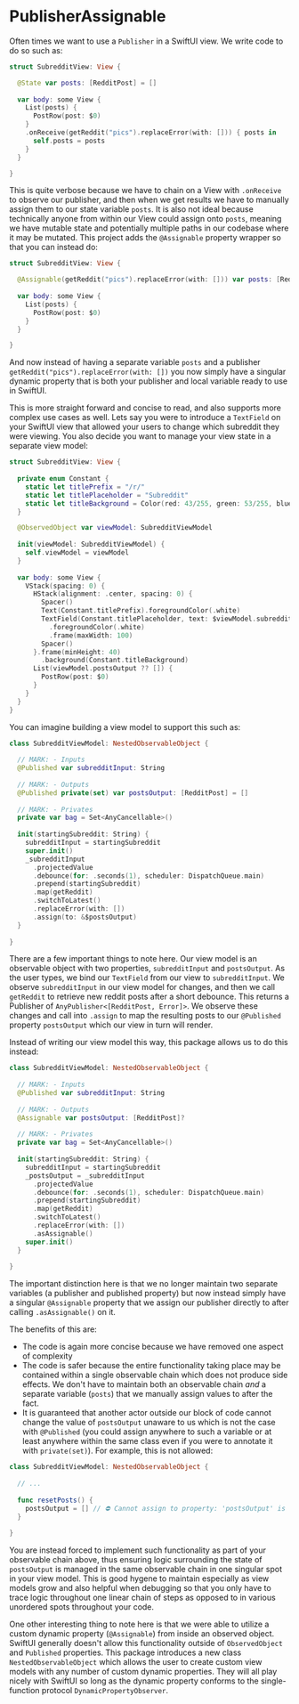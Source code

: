 # PublisherAssignable

Often times we want to use a `Publisher` in a SwiftUI view. We write code to do so such as:

```swift
struct SubredditView: View {

  @State var posts: [RedditPost] = []
  
  var body: some View {
    List(posts) {
      PostRow(post: $0)
    }
    .onReceive(getReddit("pics").replaceError(with: [])) { posts in
      self.posts = posts
    }
  }

}
```

This is quite verbose because we have to chain on a View with `.onReceive` to observe our publisher, and then when we get results we have to manually assign them to our state variable `posts`. It is also not ideal because technically anyone from within our View could assign onto `posts`, meaning we have mutable state and potentially multiple paths in our codebase where it may be mutated. This project adds the `@Assignable` property wrapper so that you can instead do:

```swift
struct SubredditView: View {

  @Assignable(getReddit("pics").replaceError(with: [])) var posts: [RedditPost] = []
  
  var body: some View {
    List(posts) {
      PostRow(post: $0)
    }
  }

}
```

And now instead of having a separate variable `posts` and a publisher `getReddit("pics").replaceError(with: [])` you now simply have a singular dynamic property that is both your publisher and local variable ready to use in SwiftUI.

This is more straight forward and concise to read, and also supports more complex use cases as well. Lets say you were to introduce a `TextField` on your SwiftUI view that allowed your users to change which subreddit they were viewing. You also decide you want to manage your view state in a separate view model:

```swift
struct SubredditView: View {
  
  private enum Constant {
    static let titlePrefix = "/r/"
    static let titlePlaceholder = "Subreddit"
    static let titleBackground = Color(red: 43/255, green: 53/255, blue: 53/255)
  }

  @ObservedObject var viewModel: SubredditViewModel
  
  init(viewModel: SubredditViewModel) {
    self.viewModel = viewModel
  }
  
  var body: some View {
    VStack(spacing: 0) {
      HStack(alignment: .center, spacing: 0) {
        Spacer()
        Text(Constant.titlePrefix).foregroundColor(.white)
        TextField(Constant.titlePlaceholder, text: $viewModel.subredditInput)
          .foregroundColor(.white)
          .frame(maxWidth: 100)
        Spacer()
      }.frame(minHeight: 40)
        .background(Constant.titleBackground)
      List(viewModel.postsOutput ?? []) {
        PostRow(post: $0)
      }
    }
  }
}
```
You can imagine building a view model to support this such as:

```swift
class SubredditViewModel: NestedObservableObject {
  
  // MARK: - Inputs
  @Published var subredditInput: String
  
  // MARK: - Outputs
  @Published private(set) var postsOutput: [RedditPost] = []
  
  // MARK: - Privates
  private var bag = Set<AnyCancellable>()
  
  init(startingSubreddit: String) {
    subredditInput = startingSubreddit
    super.init()
    _subredditInput
      .projectedValue
      .debounce(for: .seconds(1), scheduler: DispatchQueue.main)
      .prepend(startingSubreddit)
      .map(getReddit)
      .switchToLatest()
      .replaceError(with: [])
      .assign(to: &$postsOutput)
  }
  
}
```
There are a few important things to note here. Our view model is an observable object with two properties, `subredditInput` and `postsOutput`. As the user types, we bind our `TextField` from our view to `subredditInput`. We observe `subredditInput` in our view model for changes, and then we call `getReddit` to retrieve new reddit posts after a short debounce. This returns a Publisher of `AnyPublisher<[RedditPost, Error]>`. We observe these changes and call into `.assign` to map the resulting posts to our `@Published` property `postsOutput` which our view in turn will render.

Instead of writing our view model this way, this package allows us to do this instead:

```swift
class SubredditViewModel: NestedObservableObject {
  
  // MARK: - Inputs
  @Published var subredditInput: String
  
  // MARK: - Outputs
  @Assignable var postsOutput: [RedditPost]?
  
  // MARK: - Privates
  private var bag = Set<AnyCancellable>()
  
  init(startingSubreddit: String) {
    subredditInput = startingSubreddit
    _postsOutput = _subredditInput
      .projectedValue
      .debounce(for: .seconds(1), scheduler: DispatchQueue.main)
      .prepend(startingSubreddit)
      .map(getReddit)
      .switchToLatest()
      .replaceError(with: [])
      .asAssignable()
    super.init()
  }
  
}
```

The important distinction here is that we no longer maintain two separate variables (a publisher and published property) but now instead simply have a singular `@Assignable` property that we assign our publisher directly to after calling `.asAssignable()` on it.

The benefits of this are:

* The code is again more concise because we have removed one aspect of complexity
* The code is safer because the entire functionality taking place may be contained within a single observable chain which does not produce side effects. We don't have to maintain both an observable chain _and_ a separate variable (`posts`) that we manually assign values to after the fact.
* It is guaranteed that another actor outside our block of code cannot change the value of `postsOutput` unaware to us which is not the case with `@Published` (you could assign anywhere to such a variable or at least anywhere within the same class even if you were to annotate it with `private(set)`). For example, this is not allowed:

```swift
class SubredditViewModel: NestedObservableObject {
  
  // ...
  
  func resetPosts() {
    postsOutput = [] // ⛔️ Cannot assign to property: 'postsOutput' is a get-only property
  }
  
}
```

You are instead forced to implement such functionality as part of your observable chain above, thus ensuring logic surrounding the state of `postsOutput` is managed in the same observable chain in one singular spot in your view model. This is good hygene to maintain especially as view models grow and also helpful when debugging so that you only have to trace logic throughout one linear chain of steps as opposed to in various unordered spots throughout your code.

One other interesting thing to note here is that we were able to utilize a custom dynamic property (`@Assignable`) from inside an observed object. SwiftUI generally doesn't allow this functionality outside of `ObservedObject` and `Published` properties. This package introduces a new class `NestedObservableObject` which allows the user to create custom view models with any number of custom dynamic properties. They will all play nicely with SwiftUI so long as the dynamic property conforms to the single-function protocol `DynamicPropertyObserver`.
